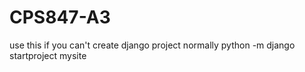 # CPS847-A3

use this if you can't create django project normally
python -m django startproject mysite
